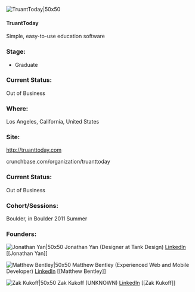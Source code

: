 

![TruantToday|50x50](https://apimg.techstars.com/connect/images/image_files/535f/ecd5/0444/0adb/7000/0004/original/TruantToday.jpg)

#### TruantToday
Simple, easy-to-use education software

### Stage: 
 - Graduate 

### Current Status: 
Out of Business

### Where:
Los Angeles, California, United States

### Site:
http://truanttoday.com



crunchbase.com/organization/truanttoday

### Current Status: 
Out of Business

### Cohort/Sessions: 
Boulder, in Boulder 2011 Summer

### Founders: 

![Jonathan Yan|50x50](http://a2.twimg.com/profile_images/1562543930/twitter.jpg) Jonathan Yan (Designer at Tank Design) [LinkedIn](https://) [[Jonathan Yan]]

![Matthew Bentley|50x50](https://apimg.techstars.com/connect/images/image_files/5cbfd17da36c110f29000210/original/Profile_copy.jpg) Matthew Bentley (Experienced Web and Mobile Developer) [LinkedIn](https://linkedin.com/in/mabentley85) [[Matthew Bentley]]

![Zak Kukoff|50x50](http://s3.amazonaws.com/ts-accel-connect-uploads/images/image_files/599797009c66a96d2d000002/original/*main_pic_square.jpg) Zak Kukoff (UNKNOWN) [LinkedIn](https://linkedin.com/in/kukoff) [[Zak Kukoff]]


